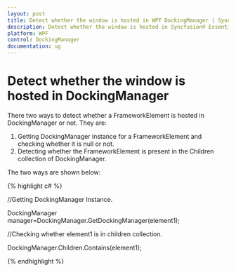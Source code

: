 ```yaml
---
layout: post
title: Detect whether the window is hosted in WPF DockingManager | Syncfusion®
description: Detect whether the window is hosted in Syncfusion® Essential Studio® WPF DockingManager control, its elements and more.
platform: WPF
control: DockingManager
documentation: ug
---
```


# Detect whether the window is hosted in DockingManager

There two ways to detect whether a FrameworkElement is hosted in DockingManager or not. They are:  

1. Getting DockingManager instance for a FrameworkElement and checking whether it is null or not.
2. Detecting whether the FrameworkElement is present in the Children collection of DockingManager.

The two ways are shown below:


{% highlight c# %}

//Getting DockingManager Instance.

DockingManager manager=DockingManager.GetDockingManager(element1);

//Checking whether element1 is in children collection.

DockingManager.Children.Contains(element1);

{% endhighlight  %}